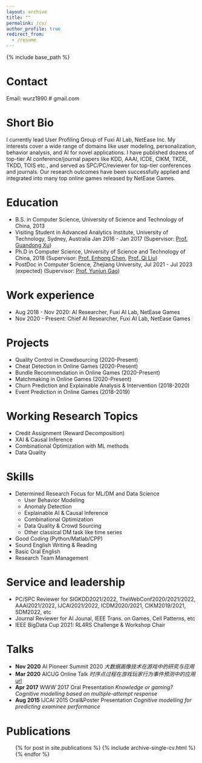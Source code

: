 ```yaml
---
layout: archive
title: ""
permalink: /cv/
author_profile: true
redirect_from:
  - /resume
---
```


{% include base_path %}

Contact
======
Email: wurz1990 \# gmail.com

Short Bio
======
I currently lead User Profiling Group of Fuxi AI Lab, NetEase Inc. My interests cover a wide range of domains like user modeling, personalization, behavior analysis, and AI for novel applications. I have published dozens of top-tier AI conference/journal papers like KDD, AAAI, ICDE, CIKM, TKDE, TKDD, TOIS etc., and served as SPC/PC/reviewer for top-tier conferences and journals.  Our research outcomes have been successfully applied and integrated into many top online games released by NetEase Games.

Education
======
* B.S. in Computer Science, University of Science and Technology of China, 2013
* Visiting Student in Advanced Analytics Institute, University of Technology, Sydney, Australia Jan 2016 - Jan 2017 (Supervisor: [Prof. Guandong Xu](https://profiles.uts.edu.au/Guandong.Xu))
* Ph.D in Computer Science, University of Science and Technology of China, 2018 (Supervisor: [Prof. Enhong Chen](http://staff.ustc.edu.cn/~cheneh/), [Prof. Qi Liu](http://staff.ustc.edu.cn/~qiliuql/))
* PostDoc in Computer Science, Zhejiang University, Jul 2021 - Jul 2023 (expected) (Supervisor: [Prof. Yunjun Gao](https://mypage.zju.edu.cn/gaoyj_cn))

Work experience
======
* Aug 2018 - Nov 2020: AI Researcher, Fuxi AI Lab, NetEase Games
* Nov 2020 - Present: Chief AI Researcher, Fuxi AI Lab, NetEase Games

Projects
======
- Quality Control in Crowdsourcing (2020-Present)
- Cheat Detection in Online Games (2020-Present)
- Bundle Recommendation in Online Games (2020-Present)
- Matchmaking in Online Games (2020-Present)
- Churn Prediction and Explainable Analysis & Intervention (2018-2020)
- Event Prediction in Online Games (2018-2019)

Working Research Topics
=====
- Credit Assignment (Reward Decomposition)
- XAI & Causal Inference
- Combinational Optimization with ML methods
- Data Quality

  
Skills
======
* Determined Research Focus for ML/DM and Data Science
  - User Behavior Modeling
  - Anomaly Detection
  - Explainable AI & Causal Inference
  - Combinational Optimization
  - Data Quality & Crowd Sourcing 
  - Other classical DM task like time series
* Good Coding (Python/Matlab/CPP)
* Sound English Writing & Reading
* Basic Oral English
* Research Team Management

Service and leadership
======
* PC/SPC Reviewer for SIGKDD2021/2022, TheWebConf2020/2021/2022, AAAI2021/2022, IJCAI2021/2022, ICDM2020/2021, CIKM2019/2021, SDM2022, etc
* Journal Reviewer for AI Jounal, IEEE Trans. on Games, Cell Patterns, etc
* IEEE BigData Cup 2021: RL4RS Challenge & Workshop Chair


Talks
=====
- **Nov 2020** AI Pioneer Summit 2020 *大数据画像技术在游戏中的研究与应用*
- **Mar 2020** AICUG Online Talk *时序点过程在游戏玩家行为事件预测中的应用* [url](https://zhuanlan.zhihu.com/p/133048880)
- **Apr 2017** WWW`2017 Oral Presentation *Knowledge or gaming? Cognitive modelling based on multiple-attempt response*
- **Aug 2015** IJCAI`2015 Oral&Poster Presentation *Cognitive modelling for predicting examinee performance*

Publications
======
  <ul>{% for post in site.publications %}
    {% include archive-single-cv.html %}
  {% endfor %}</ul>

<!--  
Talks
======
  <ul>{% for post in site.talks %}
    {% include archive-single-talk-cv.html %}
  {% endfor %}</ul>
  
Teaching
======
  <ul>{% for post in site.teaching %}
    {% include archive-single-cv.html %}
  {% endfor %}</ul>
-->
  

